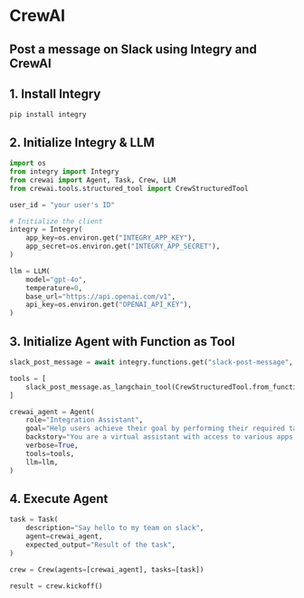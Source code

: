 # CrewAI

## Post a message on Slack using Integry and CrewAI

## 1. Install Integry

```
pip install integry
```

## 2. Initialize Integry & LLM

```python
import os
from integry import Integry
from crewai import Agent, Task, Crew, LLM
from crewai.tools.structured_tool import CrewStructuredTool

user_id = "your user's ID"

# Initialize the client
integry = Integry(
    app_key=os.environ.get("INTEGRY_APP_KEY"),
    app_secret=os.environ.get("INTEGRY_APP_SECRET"),
)

llm = LLM(
    model="gpt-4o",
    temperature=0,
    base_url="https://api.openai.com/v1",
    api_key=os.environ.get("OPENAI_API_KEY"),
)
```

## 3. Initialize Agent with Function as Tool

```python
slack_post_message = await integry.functions.get("slack-post-message", user_id)

tools = [
    slack_post_message.as_langchain_tool(CrewStructuredTool.from_function, user_id)
]

crewai_agent = Agent(
    role="Integration Assistant",
    goal="Help users achieve their goal by performing their required task in various apps",
    backstory="You are a virtual assistant with access to various apps and services. You are known for your ability to connect to any app and perform any task.",
    verbose=True,
    tools=tools,
    llm=llm,
)
```

## 4. Execute Agent

```python
task = Task(
    description="Say hello to my team on slack",
    agent=crewai_agent,
    expected_output="Result of the task",
)

crew = Crew(agents=[crewai_agent], tasks=[task])

result = crew.kickoff()
```
